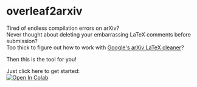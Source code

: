 # overleaf2arxiv
Tired of endless compilation errors on arXiv?\
Never thought about deleting your embarrassing LaTeX comments before submission?\
Too thick to figure out how to work with [Google's arXiv LaTeX cleaner](https://github.com/google-research/arxiv-latex-cleaner)?

Then this is the tool for you!

Just click here to get started:\
<a target="_blank" href="https://colab.research.google.com/github/cgoemaere/overleaf2arxiv/blob/main/overleaf2arxiv.ipynb">
  <img src="https://colab.research.google.com/assets/colab-badge.svg" alt="Open In Colab"/>
</a>
